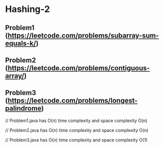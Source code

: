 # Hashing-2

## Problem1 (https://leetcode.com/problems/subarray-sum-equals-k/)


## Problem2 (https://leetcode.com/problems/contiguous-array/)


## Problem3 (https://leetcode.com/problems/longest-palindrome)


// Problem1.java has O(n) time complexity and space complexity O(n)

// Problem2.java has O(n) time complexity and space complexity O(n)

// Problem3.java has O(n) time complexity and space complexity O(1)